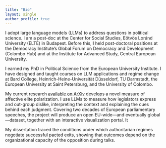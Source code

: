 ```yaml
---
title: "Bio"
layout: single
author_profile: true
---
```

I adopt large language models (LLMs) to address questions in political science. I am a post-doc at the Center for Social Studies, Eötvös Loránd University (ELTE) in Budapest. Before this, I held post-doctoral positions at the Democracy Institute’s Global Forum on Democracy and Development (Colombo Hub) and at the Institute for Advanced Study, Central European University.

I earned my PhD in Political Science from the European University Institute. I have designed and taught courses on LLM applications and regime change at Bard College, Heinrich-Heine-Universität Düsseldorf, TU Darmstadt, the European University at Saint Petersburg, and the University of Colombo.

My current research [available on ArXiv](https://services.arxiv.org/html/submission/6603427/view) develops a novel measure of affective elite polarization.  I use LLMs to measure how legislators express and out-group dislike, interpreting the context and explaining the cues behind each judgment. Covering two decades of European parliamentary speeches, the project will produce an open EU-wide—and eventually global—dataset, together with an interactive visualization portal. It 

My dissertation traced the conditions under which authoritarian regimes negotiate successful pacted exits, showing that outcomes depend on the organizational capacity of the opposition during talks.